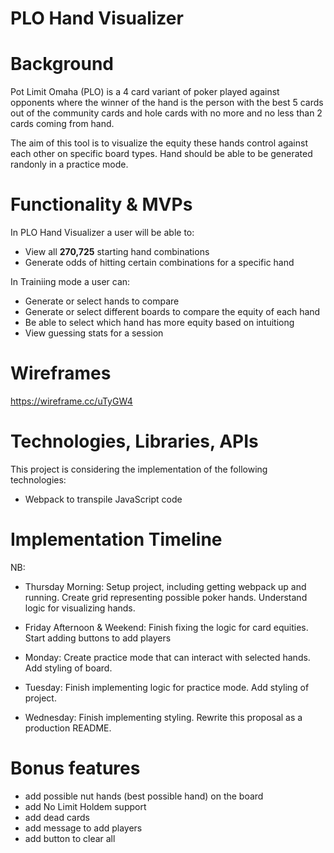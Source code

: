 # PLO Hand Visualizer

# Background
Pot Limit Omaha (PLO) is a 4 card variant of poker played against opponents where the winner of the hand is the person with the best 5 cards out of the community cards and hole cards with no more and no less than 2 cards coming from hand.

The aim of this tool is to visualize the equity these hands control against each other on specific board types. Hand should be able to be generated randonly in a practice mode.
# Functionality & MVPs
In PLO Hand Visualizer a user will be able to:
* View all **270,725** starting hand combinations
* Generate odds of hitting certain combinations for a specific hand

In Trainiing mode a user can:
* Generate or select hands to compare
* Generate or select different boards to compare the equity of each hand
* Be able to select which hand has more equity based on intuitiong
* View guessing stats for a session

# Wireframes
https://wireframe.cc/uTyGW4

# Technologies, Libraries, APIs
This project is considering the implementation of the following technologies:

* Webpack to transpile JavaScript code

# Implementation Timeline
NB:
* Thursday Morning: Setup project, including getting webpack up and running. Create grid representing possible poker hands. Understand logic for visualizing hands.

* Friday Afternoon & Weekend: Finish fixing the logic for card equities. Start adding buttons to add players

* Monday: Create practice mode that can interact with selected hands. Add styling of board.

* Tuesday: Finish implementing logic for practice mode. Add styling of project.

* Wednesday: Finish implementing styling. Rewrite this proposal as a production README.


# Bonus features
* add possible nut hands (best possible hand) on the board
* add No Limit Holdem support
* add dead cards
* add message to add players
* add button to clear all
